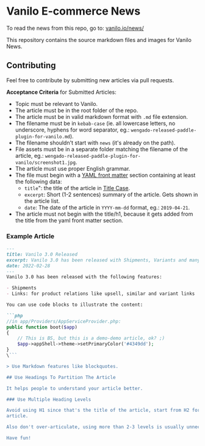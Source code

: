 # Vanilo E-commerce News

To read the news from this repo, go to: [vanilo.io/news/](https://vanilo.io/news/)

This repository contains the source markdown files and images
for Vanilo News.

## Contributing

Feel free to contribute by submitting new articles via pull requests.

**Acceptance Criteria** for Submitted Articles:

- Topic must be relevant to Vanilo.
- The article must be in the root folder of the repo.
- The article must be in valid markdown format with `.md` file extension.
- The filename must be in `kebab-case` (ie. all lowercase letters, no underscore, hyphens for word separator, eg.: `wengado-released-paddle-plugin-for-vanilo.md`).
- The filename shouldn't start with `news` (it's already on the path).
- File assets must be in a separate folder matching the filename of the article, eg.: `wengado-released-paddle-plugin-for-vanilo/screenshot1.jpg`.
- The article must use proper English grammar.
- The file must begin with a [YAML front matter](https://jekyllrb.com/docs/front-matter/) section containing at least the following data:
    - `title`": the title of the article in [Title Case](https://en.wikipedia.org/wiki/Capitalization#Title_case).
    - `excerpt`: Short (1-2 sentences) summary of the article. Gets shown in the article list.
    - `date`: The date of the article in `YYYY-mm-dd` format, eg.: `2019-04-21`.
- The article must not begin with the title/h1, because it gets added from the title from the yaml front matter section.

### Example Article

~~~markdown
---
title: Vanilo 3.0 Released
excerpt: Vanilo 3.0 has been released with Shipments, Variants and many other features. See what's new.
date: 2022-02-28 
---
Vanilo 3.0 has been released with the following features:

- Shipments
- Links: for product relations like upsell, similar and variant links

You can use code blocks to illustrate the content:

```php
//in app/Providers/AppServiceProvider.php:
public function boot($app)
{
    // This is BS, but this is a demo-demo article, ok? ;)
    $app->appShell->theme->setPrimaryColor('#4349dd');
}
\```

> Use Markdown features like blockquotes.

## Use Headings To Partition The Article

It helps people to understand your article better.

### Use Multiple Heading Levels

Avoid using H1 since that's the title of the article, start from H2 for the major sections of your
article.

Also don't over-articulate, using more than 2-3 levels is usually unnecessary.

Have fun!
~~~
